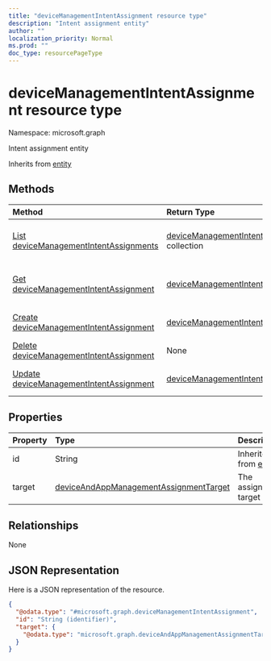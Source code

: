```yaml
---
title: "deviceManagementIntentAssignment resource type"
description: "Intent assignment entity"
author: ""
localization_priority: Normal
ms.prod: ""
doc_type: resourcePageType
---
```


# deviceManagementIntentAssignment resource type


Namespace: microsoft.graph

Intent assignment entity


Inherits from [entity](../resources/entity.md)

## Methods
|Method|Return Type|Description|
|:---|:---|:---|
|[List deviceManagementIntentAssignments](../api/devicemanagementintentassignment-list.md)|[deviceManagementIntentAssignment](../resources/devicemanagementintentassignment.md) collection|List properties and relationships of the [deviceManagementIntentAssignment](../resources/devicemanagementintentassignment.md) objects.|
|[Get deviceManagementIntentAssignment](../api/devicemanagementintentassignment-get.md)|[deviceManagementIntentAssignment](../resources/devicemanagementintentassignment.md)|Read properties and relationships of the [deviceManagementIntentAssignment](../resources/devicemanagementintentassignment.md) object.|
|[Create deviceManagementIntentAssignment](../api/devicemanagementintentassignment-create.md)|[deviceManagementIntentAssignment](../resources/devicemanagementintentassignment.md)|Create a new [deviceManagementIntentAssignment](../resources/devicemanagementintentassignment.md) object.|
|[Delete deviceManagementIntentAssignment](../api/devicemanagementintentassignment-delete.md)|None|Deletes a [deviceManagementIntentAssignment](../resources/devicemanagementintentassignment.md).|
|[Update deviceManagementIntentAssignment](../api/devicemanagementintentassignment-update.md)|[deviceManagementIntentAssignment](../resources/devicemanagementintentassignment.md)|Update the properties of a [deviceManagementIntentAssignment](../resources/devicemanagementintentassignment.md) object.|

## Properties
|Property|Type|Description|
|:---|:---|:---|
|id|String| Inherited from [entity](../resources/entity.md)|
|target|[deviceAndAppManagementAssignmentTarget](../resources/intune-apps-deviceandappmanagementassignmenttarget.md)|The assignment target|

## Relationships
None

## JSON Representation
Here is a JSON representation of the resource.
<!-- {
  "blockType": "resource",
  "keyProperty": "id",
  "@odata.type": "microsoft.graph.deviceManagementIntentAssignment",
  "baseType": "microsoft.graph.entity",
  "openType": false
}
-->
``` json
{
  "@odata.type": "#microsoft.graph.deviceManagementIntentAssignment",
  "id": "String (identifier)",
  "target": {
    "@odata.type": "microsoft.graph.deviceAndAppManagementAssignmentTarget"
  }
}
```

